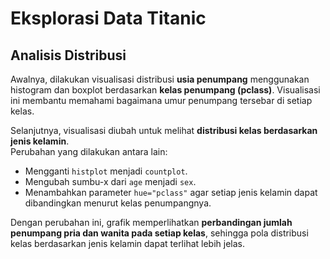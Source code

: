 # Eksplorasi Data Titanic

## Analisis Distribusi

Awalnya, dilakukan visualisasi distribusi **usia penumpang** menggunakan histogram dan boxplot berdasarkan **kelas penumpang (pclass)**. Visualisasi ini membantu memahami bagaimana umur penumpang tersebar di setiap kelas.

Selanjutnya, visualisasi diubah untuk melihat **distribusi kelas berdasarkan jenis kelamin**.  
Perubahan yang dilakukan antara lain:
- Mengganti `histplot` menjadi `countplot`.
- Mengubah sumbu-x dari `age` menjadi `sex`.
- Menambahkan parameter `hue="pclass"` agar setiap jenis kelamin dapat dibandingkan menurut kelas penumpangnya.

Dengan perubahan ini, grafik memperlihatkan **perbandingan jumlah penumpang pria dan wanita pada setiap kelas**, sehingga pola distribusi kelas berdasarkan jenis kelamin dapat terlihat lebih jelas.
